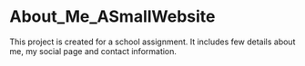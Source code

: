 # About_Me_ASmallWebsite
This project is created for a school assignment. It includes few details about me, my social page and contact information. 
